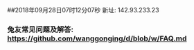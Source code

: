 ##2018年09月28日07时12分07秒 新址: 142.93.233.23
### 兔友常见问题及解答: https://github.com/wanggonging/d/blob/w/FAQ.md
